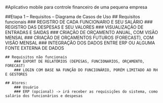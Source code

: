 #Aplicativo mobile para controle financeiro de uma pequena empresa

##Etapa 1 – Requisitos – Diagrama de Casos de Uso
    ## Requisitos funcionais
        ### REGISTRO DE CADA FUNCIONARIO E SEU SALÁRIO
        ### REGISTRO DAS DESPESAS E SEU VALORES
        ### VISUALIZAÇÃO DE ENTRADAS E SAIDAS
        ### CRIAÇÃO DE ORÇAMENTO ANUAL, COM VISÃO MENSAL
        ### CRIAÇÃO DE ORÇAMENTOS FUTUROS (FORECAST), COM VISÃO MENSAL
        ### INTEGRAÇÃO DOS DADOS ENTRE ERP OU ALGUMA FONTE EXTERNA DE DADOS
    
    ## Requisitos não funcionais
        ### EXPORT DE RELATÓRIOS (DEPESAS, FUNCIONARIOS, ORÇAMENTO, FORECAST)
        ### LOGIN COM BASE NA FUNÇÃO DO FUNCIONÁRIO, PORÉM LIMITADO AO RH E GESTORES

    ## Atores:
        ### Usuário
        ### ERP (opcional) -> irá receber as requisições do sistema, como salário dos funcionários e despesas
